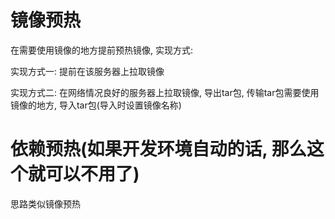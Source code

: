 

# 镜像预热

在需要使用镜像的地方提前预热镜像, 实现方式:

实现方式一: 提前在该服务器上拉取镜像

实现方式二: 在网络情况良好的服务器上拉取镜像, 导出tar包, 传输tar包需要使用镜像的地方, 导入tar包(导入时设置镜像名称)



# 依赖预热(如果开发环境自动的话, 那么这个就可以不用了)

思路类似镜像预热